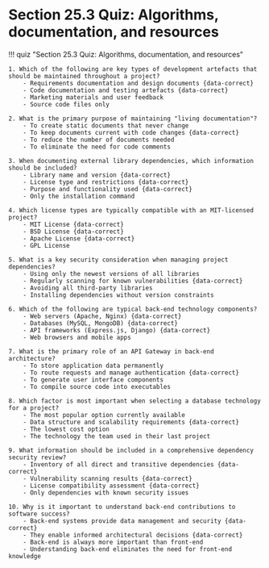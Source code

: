 # Section 25.3 Quiz: Algorithms, documentation, and resources

!!! quiz "Section 25.3 Quiz: Algorithms, documentation, and resources"

    1. Which of the following are key types of development artefacts that should be maintained throughout a project?
        - Requirements documentation and design documents {data-correct}
        - Code documentation and testing artefacts {data-correct}
        - Marketing materials and user feedback
        - Source code files only

    2. What is the primary purpose of maintaining "living documentation"?
        - To create static documents that never change
        - To keep documents current with code changes {data-correct}
        - To reduce the number of documents needed
        - To eliminate the need for code comments

    3. When documenting external library dependencies, which information should be included?
        - Library name and version {data-correct}
        - License type and restrictions {data-correct}
        - Purpose and functionality used {data-correct}
        - Only the installation command

    4. Which license types are typically compatible with an MIT-licensed project?
        - MIT License {data-correct}
        - BSD License {data-correct}
        - Apache License {data-correct}
        - GPL License

    5. What is a key security consideration when managing project dependencies?
        - Using only the newest versions of all libraries
        - Regularly scanning for known vulnerabilities {data-correct}
        - Avoiding all third-party libraries
        - Installing dependencies without version constraints

    6. Which of the following are typical back-end technology components?
        - Web servers (Apache, Nginx) {data-correct}
        - Databases (MySQL, MongoDB) {data-correct}
        - API frameworks (Express.js, Django) {data-correct}
        - Web browsers and mobile apps

    7. What is the primary role of an API Gateway in back-end architecture?
        - To store application data permanently
        - To route requests and manage authentication {data-correct}
        - To generate user interface components
        - To compile source code into executables

    8. Which factor is most important when selecting a database technology for a project?
        - The most popular option currently available
        - Data structure and scalability requirements {data-correct}
        - The lowest cost option
        - The technology the team used in their last project

    9. What information should be included in a comprehensive dependency security review?
        - Inventory of all direct and transitive dependencies {data-correct}
        - Vulnerability scanning results {data-correct}
        - License compatibility assessment {data-correct}
        - Only dependencies with known security issues

    10. Why is it important to understand back-end contributions to software success?
        - Back-end systems provide data management and security {data-correct}
        - They enable informed architectural decisions {data-correct}
        - Back-end is always more important than front-end
        - Understanding back-end eliminates the need for front-end knowledge
